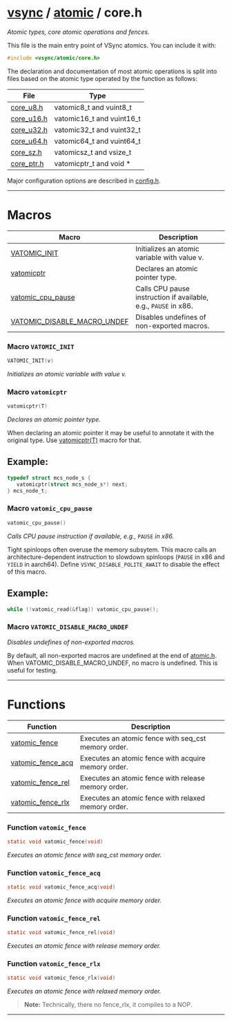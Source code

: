 #  [vsync](../README.md) / [atomic](README.md) / core.h
_Atomic types, core atomic operations and fences._ 

This file is the main entry point of VSync atomics. You can include it with:



```c
#include <vsync/atomic/core.h>
```



The declaration and documentation of most atomic operations is split into files based on the atomic type operated by the function as follows:



| File   |Type    |
| --- | --- |
| [core_u8.h](core_u8.h.md)   |vatomic8_t and vuint8_t    |
| [core_u16.h](core_u16.h.md)   |vatomic16_t and vuint16_t    |
| [core_u32.h](core_u32.h.md)   |vatomic32_t and vuint32_t    |
| [core_u64.h](core_u64.h.md)   |vatomic64_t and vuint64_t    |
| [core_sz.h](core_sz.h.md)   |vatomicsz_t and vsize_t    |
| [core_ptr.h](core_ptr.h.md)   |vatomicptr_t and void *   |



Major configuration options are described in [config.h](config.h.md). 

---
# Macros 

| Macro | Description |
|---|---|
| [VATOMIC_INIT](core.h.md#macro-vatomic_init) | Initializes an atomic variable with value v.  |
| [vatomicptr](core.h.md#macro-vatomicptr) | Declares an atomic pointer type.  |
| [vatomic_cpu_pause](core.h.md#macro-vatomic_cpu_pause) | Calls CPU pause instruction if available, e.g., `PAUSE` in x86.  |
| [VATOMIC_DISABLE_MACRO_UNDEF](core.h.md#macro-vatomic_disable_macro_undef) | Disables undefines of non-exported macros.  |

###  Macro `VATOMIC_INIT`

```c
VATOMIC_INIT(v)
```

 
_Initializes an atomic variable with value v._ 



###  Macro `vatomicptr`

```c
vatomicptr(T)
```

 
_Declares an atomic pointer type._ 


When declaring an atomic pointer it may be useful to annotate it with the original type. Use [vatomicptr(T)](core.h.md#macro-vatomicptr) macro for that.


## Example:



```c
typedef struct mcs_node_s {
   vatomicptr(struct mcs_node_s*) next;
} mcs_node_t;
```

 


###  Macro `vatomic_cpu_pause`

```c
vatomic_cpu_pause()
```

 
_Calls CPU pause instruction if available, e.g.,_ `PAUSE` _in x86._ 


Tight spinloops often overuse the memory subsytem. This macro calls an architecture-dependent instruction to slowdown spinloops (`PAUSE` in x86 and `YIELD` in aarch64). Define `VSYNC_DISABLE_POLITE_AWAIT` to disable the effect of this macro.


## Example:



```c
while (!vatomic_read(&flag)) vatomic_cpu_pause();
```

 


###  Macro `VATOMIC_DISABLE_MACRO_UNDEF`

 
_Disables undefines of non-exported macros._ 


By default, all non-exported macros are undefined at the end of [atomic.h](../atomic.h.md). When VATOMIC_DISABLE_MACRO_UNDEF, no macro is undefined. This is useful for testing. 


---
# Functions 

| Function | Description |
|---|---|
| [vatomic_fence](core.h.md#function-vatomic_fence) | Executes an atomic fence with seq_cst memory order.  |
| [vatomic_fence_acq](core.h.md#function-vatomic_fence_acq) | Executes an atomic fence with acquire memory order.  |
| [vatomic_fence_rel](core.h.md#function-vatomic_fence_rel) | Executes an atomic fence with release memory order.  |
| [vatomic_fence_rlx](core.h.md#function-vatomic_fence_rlx) | Executes an atomic fence with relaxed memory order.  |

###  Function `vatomic_fence`

```c
static void vatomic_fence(void)
``` 
_Executes an atomic fence with seq_cst memory order._ 



###  Function `vatomic_fence_acq`

```c
static void vatomic_fence_acq(void)
``` 
_Executes an atomic fence with acquire memory order._ 



###  Function `vatomic_fence_rel`

```c
static void vatomic_fence_rel(void)
``` 
_Executes an atomic fence with release memory order._ 



###  Function `vatomic_fence_rlx`

```c
static void vatomic_fence_rlx(void)
``` 
_Executes an atomic fence with relaxed memory order._ 


> **Note:** Technically, there no fence_rlx, it compiles to a NOP. 



---
